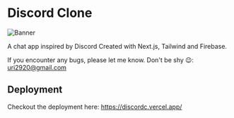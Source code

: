 # Discord Clone

![Banner](https://i.imgur.com/NMPcIUi.png)

A chat app inspired by Discord 
Created with Next.js, Tailwind and Firebase.  
  
If you encounter any bugs, please let me know. Don't be shy 😉: uri2920@gmail.com





## Deployment

Checkout the deployment here: https://discordc.vercel.app/
